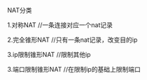 NAT分类

1.对称NAT  //一条连接对应一个nat记录

2.完全锥形NAT  //只有一条nat记录，改变目的ip

3.ip限制锥形NAT  //限制其他ip

3.端口限制锥形NAT //在限制ip的基础上限制端口

